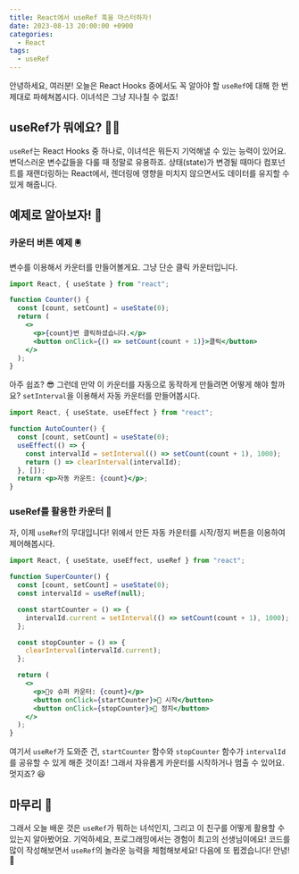 ```yaml
---
title: React에서 useRef 훅을 마스터하자!
date: 2023-08-13 20:00:00 +0900
categories:
  - React
tags:
  - useRef
---
```


안녕하세요, 여러분! 오늘은 React Hooks 중에서도 꼭 알아야 할 `useRef`에 대해 한 번 제대로 파헤쳐봅시다. 이녀석은 그냥 지나칠 수 없죠!

## useRef가 뭐에요? 🤷‍♀️

`useRef`는 React Hooks 중 하나로, 이녀석은 뭐든지 기억해낼 수 있는 능력이 있어요. 변덕스러운 변수값들을 다룰 때 정말로 유용하죠. 상태(state)가 변경될 때마다 컴포넌트를 재랜더링하는 React에서, 렌더링에 영향을 미치지 않으면서도 데이터를 유지할 수 있게 해줍니다.

## 예제로 알아보자! 🎯

### 카운터 버튼 예제 🖲️

변수를 이용해서 카운터를 만들어볼게요. 그냥 단순 클릭 카운터입니다.

```jsx
import React, { useState } from "react";

function Counter() {
  const [count, setCount] = useState(0);
  return (
    <>
      <p>{count}번 클릭하셨습니다.</p>
      <button onClick={() => setCount(count + 1)}>클릭</button>
    </>
  );
}
```

아주 쉽죠? 😎 그런데 만약 이 카운터를 자동으로 동작하게 만들려면 어떻게 해야 할까요? `setInterval`을 이용해서 자동 카운터를 만들어봅시다.

```jsx
import React, { useState, useEffect } from "react";

function AutoCounter() {
  const [count, setCount] = useState(0);
  useEffect(() => {
    const intervalId = setInterval(() => setCount(count + 1), 1000);
    return () => clearInterval(intervalId);
  }, []);
  return <p>자동 카운트: {count}</p>;
}
```

### useRef를 활용한 카운터 🎰

자, 이제 `useRef`의 무대입니다! 위에서 만든 자동 카운터를 시작/정지 버튼을 이용하여 제어해봅시다.

```jsx
import React, { useState, useEffect, useRef } from "react";

function SuperCounter() {
  const [count, setCount] = useState(0);
  const intervalId = useRef(null);

  const startCounter = () => {
    intervalId.current = setInterval(() => setCount(count + 1), 1000);
  };

  const stopCounter = () => {
    clearInterval(intervalId.current);
  };

  return (
    <>
      <p>🦸‍♀️ 슈퍼 카운터: {count}</p>
      <button onClick={startCounter}>🚀 시작</button>
      <button onClick={stopCounter}>🛑 정지</button>
    </>
  );
}
```

여기서 `useRef`가 도와준 건, `startCounter` 함수와 `stopCounter` 함수가 `intervalId`를 공유할 수 있게 해준 것이죠! 그래서 자유롭게 카운터를 시작하거나 멈출 수 있어요. 멋지죠? 😆

## 마무리 🎉

그래서 오늘 배운 것은 `useRef`가 뭐하는 녀석인지, 그리고 이 친구를 어떻게 활용할 수 있는지 알아봤어요. 기억하세요, 프로그래밍에서는 경험이 최고의 선생님이에요! 코드를 많이 작성해보면서 `useRef`의 놀라운 능력을 체험해보세요! 다음에 또 뵙겠습니다! 안녕! 👋
